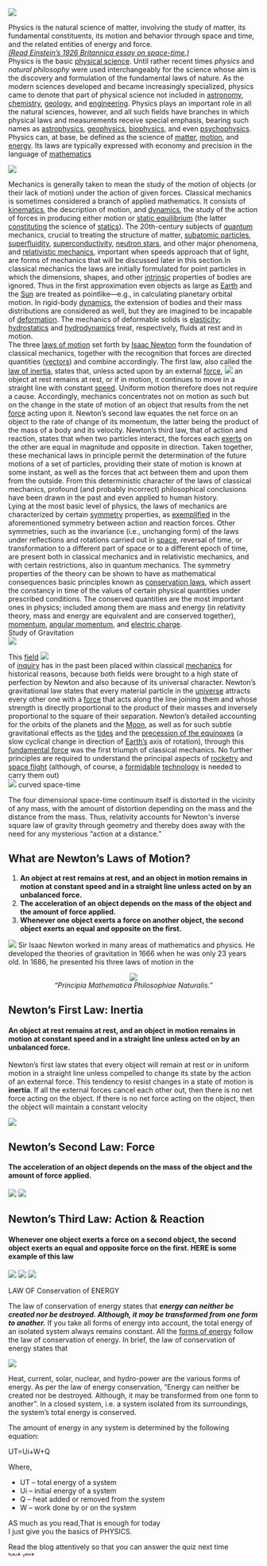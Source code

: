<img src="https://raw.githubusercontent.com/STEAMer-Academy/Steamer-Blogs/refs/heads/main/Science/Physics/Part%202/Images/Image%201.png" />

Physics is the natural science of matter, involving the study of matter, its fundamental constituents, its motion and behavior through space and time, and the related entities of energy and force.  
[*(Read Einstein’s 1926 Britannica essay on space-time.)*](https://www.britannica.com/topic/Albert-Einstein-on-Space-Time-1987141)  
Physics is the basic [physical science](https://www.britannica.com/science/physical-science). Until rather recent times *physics* and *natural philosophy* were used interchangeably for the science whose aim is the discovery and formulation of the fundamental laws of nature. As the modern sciences developed and became increasingly specialized, physics came to denote that part of physical science not included in [astronomy](https://www.britannica.com/science/astronomy), [chemistry](https://www.britannica.com/science/chemistry), [geology](https://www.britannica.com/science/geology), and [engineering](https://www.britannica.com/technology/engineering). Physics plays an important role in all the natural sciences, however, and all such fields have branches in which physical laws and measurements receive special emphasis, bearing such names as [astrophysics](https://www.britannica.com/science/astrophysics), [geophysics](https://www.britannica.com/science/geophysics), [biophysics](https://www.britannica.com/science/biophysics), and even [psychophysics](https://www.britannica.com/science/psychophysics). Physics can, at base, be defined as the science of [matter](https://www.britannica.com/science/matter), [motion](https://www.britannica.com/science/motion-mechanics), and [energy](https://www.britannica.com/science/energy). Its laws are typically expressed with economy and precision in the language of [mathematics](https://www.britannica.com/science/mathematics)

  <img src="https://raw.githubusercontent.com/STEAMer-Academy/Steamer-Blogs/refs/heads/main/Science/Physics/Part%202/Images/Image%202.png" />

Mechanics is generally taken to mean the study of the motion of objects (or their lack of motion) under the action of given forces. Classical mechanics is sometimes considered a branch of applied mathematics. It consists of [kinematics](https://www.britannica.com/science/kinematics), the description of motion, and [dynamics](https://www.britannica.com/science/dynamics-physics), the study of the action of forces in producing either motion or [static equilibrium](https://www.britannica.com/science/equilibrium-physics) (the latter [constituting](https://www.merriam-webster.com/dictionary/constituting) the science of [statics](https://www.britannica.com/science/statics)). The 20th-century subjects of [quantum](https://www.merriam-webster.com/dictionary/quantum) mechanics, crucial to treating the structure of matter, [subatomic particles](https://www.britannica.com/science/subatomic-particle), [superfluidity](https://www.britannica.com/science/superfluidity), [superconductivity](https://www.britannica.com/science/superconductivity), [neutron stars](https://www.britannica.com/science/neutron-star), and other major phenomena, and [relativistic mechanics](https://www.britannica.com/science/relativistic-mechanics), important when speeds approach that of light, are forms of mechanics that will be discussed later in this section.In classical mechanics the laws are initially formulated for point particles in which the dimensions, shapes, and other [intrinsic](https://www.merriam-webster.com/dictionary/intrinsic) properties of bodies are ignored. Thus in the first approximation even objects as large as [Earth](https://www.britannica.com/place/Earth) and the [Sun](https://www.britannica.com/place/Sun) are treated as pointlike—e.g., in calculating planetary orbital motion. In rigid-body [dynamics](https://www.merriam-webster.com/dictionary/dynamics), the extension of bodies and their mass distributions are considered as well, but they are imagined to be incapable of [deformation](https://www.britannica.com/science/deformation-mechanics). The mechanics of deformable solids is [elasticity](https://www.britannica.com/science/elasticity-physics); [hydrostatics](https://www.britannica.com/science/hydrostatics) and [hydrodynamics](https://www.britannica.com/science/fluid-mechanics/Hydrodynamics\#ref77483) treat, respectively, fluids at rest and in motion.  
The three [laws of motion](https://www.britannica.com/science/Newtons-laws-of-motion) set forth by [Isaac Newton](https://www.britannica.com/biography/Isaac-Newton) form the foundation of classical mechanics, together with the recognition that forces are directed quantities ([vectors](https://www.britannica.com/science/vector-physics)) and combine accordingly. The first law, also called the [law of inertia](https://www.britannica.com/science/inertia), states that, unless acted upon by an external [force](https://www.britannica.com/science/force-physics), <img src="https://raw.githubusercontent.com/STEAMer-Academy/Steamer-Blogs/refs/heads/main/Science/Physics/Part%202/Images/Image%203.png" /> an object at rest remains at rest, or if in motion, it continues to move in a straight line with constant [speed](https://www.britannica.com/technology/speed-photography). Uniform motion therefore does not require a cause. Accordingly, mechanics concentrates not on motion as such but on the change in the state of motion of an object that results from the net [force](https://www.britannica.com/science/law-of-force) acting upon it. Newton’s second law equates the net force on an object to the rate of change of its momentum, the latter being the product of the mass of a body and its velocity. Newton’s third law, that of action and reaction, states that when two particles interact, the forces each [exerts](https://www.britannica.com/dictionary/exerts) on the other are equal in magnitude and opposite in direction. Taken together, these mechanical laws in principle permit the determination of the future motions of a set of particles, providing their state of motion is known at some instant, as well as the forces that act between them and upon them from the outside. From this deterministic character of the laws of classical mechanics, profound (and probably incorrect) philosophical conclusions have been drawn in the past and even applied to human history.  
Lying at the most basic level of physics, the laws of mechanics are characterized by certain [symmetry](https://www.britannica.com/science/symmetry-physics) properties, as [exemplified](https://www.britannica.com/dictionary/exemplified) in the aforementioned symmetry between action and reaction forces. Other symmetries, such as the invariance (i.e., unchanging form) of the laws under reflections and rotations carried out in [space](https://www.britannica.com/science/space-physics-and-metaphysics), reversal of time, or transformation to a different part of space or to a different epoch of time, are present both in classical mechanics and in relativistic mechanics, and with certain restrictions, also in quantum mechanics. The symmetry properties of the theory can be shown to have as mathematical consequences basic principles known as [conservation laws](https://www.britannica.com/science/conservation-law), which assert the constancy in time of the values of certain physical quantities under prescribed conditions. The conserved quantities are the most important ones in physics; included among them are mass and energy (in relativity theory, mass and energy are equivalent and are conserved together), [momentum](https://www.britannica.com/science/momentum), [angular momentum](https://www.britannica.com/science/angular-momentum), and [electric charge](https://www.britannica.com/science/electric-charge).  
Study of Gravitation  
<img src="https://raw.githubusercontent.com/STEAMer-Academy/Steamer-Blogs/refs/heads/main/Science/Physics/Part%202/Images/Image%204.png" />

This [field](https://www.britannica.com/science/field-physics) <img src="https://raw.githubusercontent.com/STEAMer-Academy/Steamer-Blogs/refs/heads/main/Science/Physics/Part%202/Images/Image%205.png" />  
of [inquiry](https://www.britannica.com/dictionary/inquiry) has in the past been placed within classical [mechanics](https://www.britannica.com/science/mechanics) for historical reasons, because both fields were brought to a high state of perfection by Newton and also because of its universal character. Newton’s gravitational law states that every material particle in the [universe](https://www.britannica.com/science/universe) attracts every other one with a [force](https://www.britannica.com/science/force-physics) that acts along the line joining them and whose strength is directly proportional to the product of their masses and inversely proportional to the square of their separation. Newton’s detailed accounting for the orbits of the planets and the [Moon](https://www.britannica.com/place/Moon), as well as for such subtle gravitational effects as the [tides](https://www.britannica.com/science/tide) and the [precession of the equinoxes](https://www.britannica.com/science/precession-of-the-equinoxes) (a slow cyclical change in direction of [Earth’s](https://www.britannica.com/place/Earth) axis of rotation), through this [fundamental force](https://www.britannica.com/science/fundamental-interaction) was the first triumph of classical mechanics. No further principles are required to understand the principal aspects of [rocketry](https://www.britannica.com/technology/rocket-jet-propulsion-device-and-vehicle) and [space flight](https://www.britannica.com/science/space-exploration) (although, of course, a [formidable](https://www.merriam-webster.com/dictionary/formidable) [technology](https://www.britannica.com/technology/technology) is needed to carry them out)  
<img src="https://raw.githubusercontent.com/STEAMer-Academy/Steamer-Blogs/refs/heads/main/Science/Physics/Part%202/Images/Image%206.png" /> curved space-time

The four dimensional space-time continuum itself is distorted in the vicinity of any mass, with the amount of distortion depending on the mass and the distance from the mass. Thus, relativity accounts for Newton's inverse square law of gravity through geometry and thereby does away with the need for any mysterious “action at a distance.” 

## **What are Newton’s Laws of Motion?**

1. **An object at rest remains at rest, and an object in motion remains in motion at constant speed and in a straight line unless acted on by an unbalanced force.**  
2. **The acceleration of an object depends on the mass of the object and the amount of force applied.**  
3. **Whenever one object exerts a force on another object, the second object exerts an equal and opposite on the first.**

<img src="https://raw.githubusercontent.com/STEAMer-Academy/Steamer-Blogs/refs/heads/main/Science/Physics/Part%202/Images/Image%207.png" /> Sir Isaac Newton worked in many areas of mathematics and physics. He developed the theories of gravitation in 1666 when he was only 23 years old. In 1686, he presented his three laws of motion in the   
 <p align="center">
   <img src="https://raw.githubusercontent.com/STEAMer-Academy/Steamer-Blogs/refs/heads/main/Science/Physics/Part%202/Images/Image%208.png" />
   <br />
   <i>“Principia Mathematica Philosophiae Naturalis.” </i>
 </p>

## **Newton’s First Law: Inertia**

#### **An object at rest remains at rest, and an object in motion remains in motion at constant speed and in a straight line unless acted on by an unbalanced force.**

Newton’s first law states that every object will remain at rest or in uniform motion in a straight line unless compelled to change its state by the action of an external force. This tendency to resist changes in a state of motion is **inertia**. If all the external forces cancel each other out, then there is no net force acting on the object.  If there is no net force acting on the object, then the object will maintain a constant velocity

<img src="https://raw.githubusercontent.com/STEAMer-Academy/Steamer-Blogs/refs/heads/main/Science/Physics/Part%202/Images/Image%209.png" />

## **Newton’s Second Law: Force**

#### **The acceleration of an object depends on the mass of the object and the amount of force applied.**

<img src="https://raw.githubusercontent.com/STEAMer-Academy/Steamer-Blogs/refs/heads/main/Science/Physics/Part%202/Images/Image%2010.png" />

<img src="https://raw.githubusercontent.com/STEAMer-Academy/Steamer-Blogs/refs/heads/main/Science/Physics/Part%202/Images/Image%2011.png" />

## **Newton’s Third Law: Action & Reaction**

#### **Whenever one object exerts a force on a second object, the second object exerts an equal and opposite force on the first.**   **HERE is some example of this law**

<img src="https://raw.githubusercontent.com/STEAMer-Academy/Steamer-Blogs/refs/heads/main/Science/Physics/Part%202/Images/Image%2012.png" /> 

<img src="https://raw.githubusercontent.com/STEAMer-Academy/Steamer-Blogs/refs/heads/main/Science/Physics/Part%202/Images/Image%2013.png" /> 

<img src="https://raw.githubusercontent.com/STEAMer-Academy/Steamer-Blogs/refs/heads/main/Science/Physics/Part%202/Images/Image%2014.png" /> 

LAW OF Conservation of ENERGY

The law of conservation of energy states that ***energy can neither be created nor be destroyed. Although, it may be transformed from one form to another.*** If you take all forms of energy into account, the total energy of an isolated system always remains constant. All the [forms of energy](https://byjus.com/physics/energy/) follow the law of conservation of energy. In brief, the law of conservation of energy states that

<img src="https://raw.githubusercontent.com/STEAMer-Academy/Steamer-Blogs/refs/heads/main/Science/Physics/Part%202/Images/Image%2015.png" /> 

Heat, current, solar, nuclear, and hydro-power are the various forms of energy. As per the law of energy conservation, “Energy can neither be created nor be destroyed. Although, it may be transformed from one form to another”. In a closed system, i.e. a system isolated from its surroundings, the system’s total energy is conserved.

The amount of energy in any system is determined by the following equation:

UT=Ui+W+Q

Where,

* UT – total energy of a system  
* Ui – initial energy of a system  
* Q – heat added or removed from the system  
* W – work done by or on the system

AS much as you read,That is enough for today  
I just give you the basics of PHYSICS. 

Read the blog attentively so that you can answer the quiz next time   
               ᵗᑋᵃᐢᵏ ᵞᵒᵘ\*

                                                                         


  

















